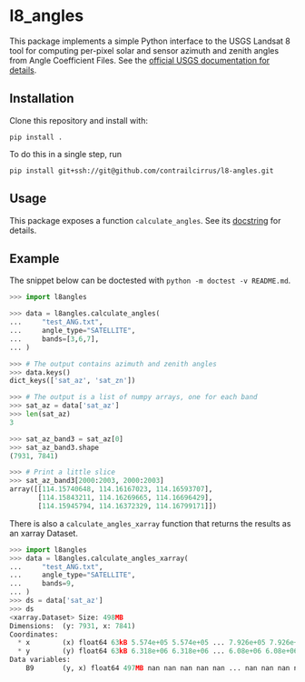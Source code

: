 # l8_angles

This package implements a simple Python interface to the USGS Landsat 8 tool for computing per-pixel solar and sensor azimuth and zenith angles from Angle Coefficient Files. See the [official USGS documentation for details](https://www.usgs.gov/landsat-missions/solar-illumination-and-sensor-viewing-angle-coefficient-files).

## Installation

Clone this repository and install with:

```pip install .```

To do this in a single step, run

```pip install git+ssh://git@github.com/contrailcirrus/l8-angles.git```

## Usage

This package exposes a function `calculate_angles`. See its [docstring](l8angles.pyx) for details.

## Example

The snippet below can be doctested with `python -m doctest -v README.md`.

```python
>>> import l8angles

>>> data = l8angles.calculate_angles(
...     "test_ANG.txt",
...     angle_type="SATELLITE",
...     bands=[3,6,7],
... )

>>> # The output contains azimuth and zenith angles
>>> data.keys()
dict_keys(['sat_az', 'sat_zn'])

>>> # The output is a list of numpy arrays, one for each band
>>> sat_az = data['sat_az']
>>> len(sat_az)
3

>>> sat_az_band3 = sat_az[0]
>>> sat_az_band3.shape
(7931, 7841)

>>> # Print a little slice
>>> sat_az_band3[2000:2003, 2000:2003]
array([[114.15740648, 114.16167023, 114.16593707],
       [114.15843211, 114.16269665, 114.16696429],
       [114.15945794, 114.16372329, 114.16799171]])

```

There is also a `calculate_angles_xarray` function that returns the results as an xarray Dataset.

```python
>>> import l8angles
>>> data = l8angles.calculate_angles_xarray(
...     "test_ANG.txt",
...     angle_type="SATELLITE",
...     bands=9,
... )
>>> ds = data['sat_az']
>>> ds
<xarray.Dataset> Size: 498MB
Dimensions:  (y: 7931, x: 7841)
Coordinates:
  * x        (x) float64 63kB 5.574e+05 5.574e+05 ... 7.926e+05 7.926e+05
  * y        (y) float64 63kB 6.318e+06 6.318e+06 ... 6.08e+06 6.08e+06
Data variables:
    B9       (y, x) float64 497MB nan nan nan nan nan ... nan nan nan nan nan

```
